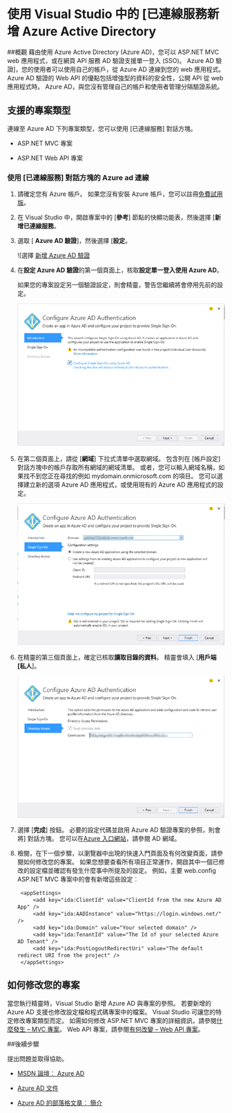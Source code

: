 <properties 
   pageTitle="使用 Visual Studio 中的 [已連線服務新增 Azure Active Directory |Microsoft Azure"
   description="使用 Visual Studio 新增已連線服務] 對話方塊中新增 Azure Active Directory"
   services="visual-studio-online"
   documentationCenter="na"
   authors="TomArcher"
   manager="douge"
   editor="" />
<tags 
   ms.service="active-directory"
   ms.devlang="multiple"
   ms.topic="article"
   ms.tgt_pltfrm="na"
   ms.workload="na"
   ms.date="08/15/2016"
   ms.author="tarcher" />

# <a name="adding-an-azure-active-directory-by-using-connected-services-in-visual-studio"></a>使用 Visual Studio 中的 [已連線服務新增 Azure Active Directory 

##<a name="overview"></a>概觀
藉由使用 Azure Active Directory (Azure AD)，您可以 ASP.NET MVC web 應用程式，或在網頁 API 服務 AD 驗證支援單一登入 (SSO)。 Azure AD 驗證]，您的使用者可以使用自己的帳戶，從 Azure AD 連線到您的 web 應用程式。 Azure AD 驗證的 Web API 的優點包括增強型的資料的安全性，公開 API 從 web 應用程式時。 Azure AD，與您沒有管理自己的帳戶和使用者管理分隔驗證系統。

## <a name="supported-project-types"></a>支援的專案類型

連線至 Azure AD 下列專案類型，您可以使用 [已連線服務] 對話方塊。

- ASP.NET MVC 專案

- ASP.NET Web API 專案


### <a name="connect-to-azure-ad-using-the-connected-services-dialog"></a>使用 [已連線服務] 對話方塊的 Azure ad 連線

1. 請確定您有 Azure 帳戶。 如果您沒有安裝 Azure 帳戶，您可以註冊[免費試用版](http://go.microsoft.com/fwlink/?LinkId=518146)。

1. 在 Visual Studio 中，開啟專案中的 [**參考**] 節點的快顯功能表，然後選擇 [**新增已連線服務**。
1. 選取 [ **Azure AD 驗證**]，然後選擇 [**設定**。

    ![選擇 [新增 Azure AD 驗證](./media/vs-azure-tools-connected-services-add-active-directory/connected-services-add-active-directory.png)

1. 在**設定 Azure AD 驗證**的第一個頁面上，核取**設定單一登入使用 Azure AD**。

    如果您的專案設定另一個驗證設定，則會精靈，警告您繼續將會停用先前的設定。

    ![設定精靈中的 Azure AD](./media/vs-azure-tools-connected-services-add-active-directory/configure-azure-ad-wizard-1.png)

1.  在第二個頁面上，請從 [**網域**] 下拉式清單中選取網域。 包含列在 [帳戶設定] 對話方塊中的帳戶存取所有網域的網域清單。 或者，您可以輸入網域名稱，如果找不到您正在尋找的例如 mydomain.onmicrosoft.com 的項目。 您可以選擇建立新的選項 Azure AD 應用程式，或使用現有的 Azure AD 應用程式的設定。 

    ![設定精靈中的 Azure AD](./media/vs-azure-tools-connected-services-add-active-directory/configure-azure-ad-wizard-2.png)


1. 在精靈的第三個頁面上，確定已核取**讀取目錄的資料**。 精靈會填入 [**用戶端 [私人**]。 

    ![設定精靈中的 Azure AD](./media/vs-azure-tools-connected-services-add-active-directory/configure-azure-ad-wizard-3.png)

1. 選擇 [**完成**] 按鈕。 必要的設定代碼並啟用 Azure AD 驗證專案的參照，則會將] 對話方塊。 您可以在[Azure 入口網站](http://go.microsoft.com/fwlink/p/?LinkID=525040)，請參閱 AD 網域。

1. 檢閱，在下一個步驟，以瀏覽器中出現的快速入門頁面及有何改變頁面，請參閱如何修改您的專案。 如果您想要查看所有項目正常運作，開啟其中一個已修改的設定檔並確認有發生什麼事中所提及的設定。 例如，主要 web.config ASP.NET MVC 專案中的會有新增這些設定︰

        <appSettings> 
            <add key="ida:ClientId" value="ClientId from the new Azure AD App" />
            <add key="ida:AADInstance" value="https://login.windows.net/" />
            <add key="ida:Domain" value="Your selected domain" />
            <add key="ida:TenantId" value="The Id of your selected Azure AD Tenant" />
            <add key="ida:PostLogoutRedirectUri" value="The default redirect URI from the project" />
        </appSettings>

## <a name="how-your-project-is-modified"></a>如何修改您的專案

當您執行精靈時，Visual Studio 新增 Azure AD 與專案的參照。 若要新增的 Azure AD 支援也修改設定檔和程式碼專案中的檔案。 Visual Studio 可讓您的特定修改專案類型而定。 如需如何修改 ASP.NET MVC 專案的詳細資訊，請參閱[什麼發生 – MVC 專案](http://go.microsoft.com/fwlink/p/?LinkID=513809)。 Web API 專案，請參閱[有何改變 – Web API 專案](http://go.microsoft.com/fwlink/p/?LinkId=513810)。

##<a name="next-steps"></a>後續步驟

提出問題並取得協助。

 - [MSDN 論壇︰ Azure AD](https://social.msdn.microsoft.com/forums/azure/home?forum=WindowsAzureAD)

 - [Azure AD 文件](https://azure.microsoft.com/documentation/services/active-directory/)

 - [Azure AD 的部落格文章︰ 簡介](http://blogs.msdn.com/b/brunoterkaly/archive/2014/03/03/introduction-to-windows-azure-active-directory.aspx)

